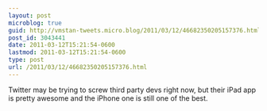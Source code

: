 ```yaml
---
layout: post
microblog: true
guid: http://vmstan-tweets.micro.blog/2011/03/12/46682350205157376.html
post_id: 3043441
date: 2011-03-12T15:21:54-0600
lastmod: 2011-03-12T15:21:54-0600
type: post
url: /2011/03/12/46682350205157376.html
---
```

Twitter may be trying to screw third party devs right now, but their iPad app is pretty awesome and the iPhone one is still one of the best.
